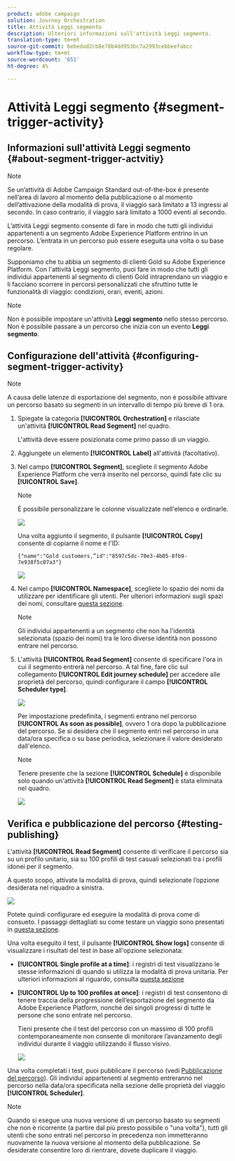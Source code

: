 ```yaml
---
product: adobe campaign
solution: Journey Orchestration
title: Attività Leggi segmento
description: Ulteriori informazioni sull'attività Leggi segmento.
translation-type: tm+mt
source-git-commit: 6ebedad2cb8e78b4dd953bc7a2993cebbeefabcc
workflow-type: tm+mt
source-wordcount: '651'
ht-degree: 4%

---
```



# Attività Leggi segmento {#segment-trigger-activity}

## Informazioni sull&#39;attività Leggi segmento {#about-segment-trigger-actvitiy}

>[!NOTE]
>
>Se  un’attività di Adobe Campaign Standard out-of-the-box è presente nell’area di lavoro al momento della pubblicazione o al momento dell’attivazione della modalità di prova, il viaggio sarà limitato a 13 ingressi al secondo. In caso contrario, il viaggio sarà limitato a 1000 eventi al secondo.

L’attività Leggi segmento consente di fare in modo che tutti gli individui appartenenti a un segmento Adobe Experience Platform entrino in un percorso. L’entrata in un percorso può essere eseguita una volta o su base regolare.

Supponiamo che tu abbia un segmento di clienti Gold su Adobe Experience Platform. Con l&#39;attività Leggi segmento, puoi fare in modo che tutti gli individui appartenenti al segmento di clienti Gold intraprendano un viaggio e li facciano scorrere in percorsi personalizzati che sfruttino tutte le funzionalità di viaggio: condizioni, orari, eventi, azioni.

>[!NOTE]
>
>Non è possibile impostare un&#39;attività **Leggi segmento** nello stesso percorso. Non è possibile passare a un percorso che inizia con un evento **Leggi segmento**.

## Configurazione dell&#39;attività {#configuring-segment-trigger-activity}

>[!NOTE]
>
>A causa delle latenze di esportazione del segmento, non è possibile attivare un percorso basato su segmenti in un intervallo di tempo più breve di 1 ora.

1. Spiegate la categoria **[!UICONTROL Orchestration]** e rilasciate un&#39;attività **[!UICONTROL Read Segment]** nel quadro.

   L&#39;attività deve essere posizionata come primo passo di un viaggio.

1. Aggiungete un elemento **[!UICONTROL Label]** all&#39;attività (facoltativo).

1. Nel campo **[!UICONTROL Segment]**, scegliete il segmento Adobe Experience Platform che verrà inserito nel percorso, quindi fate clic su **[!UICONTROL Save]**.

   >[!NOTE]
   >
   >È possibile personalizzare le colonne visualizzate nell&#39;elenco e ordinarle.

   ![](../assets/segment-trigger-segment-selection.png)

   Una volta aggiunto il segmento, il pulsante **[!UICONTROL Copy]** consente di copiarne il nome e l&#39;ID:

   `{"name":"Gold customers,”id":"8597c5dc-70e3-4b05-8fb9-7e938f5c07a3"}`

   ![](../assets/segment-trigger-copy.png)

1. Nel campo **[!UICONTROL Namespace]**, scegliete lo spazio dei nomi da utilizzare per identificare gli utenti. Per ulteriori informazioni sugli spazi dei nomi, consultare [questa sezione](../event/selecting-the-namespace.md).

   >[!NOTE]
   >
   >Gli individui appartenenti a un segmento che non ha l&#39;identità selezionata (spazio dei nomi) tra le loro diverse identità non possono entrare nel percorso.

1. L&#39;attività **[!UICONTROL Read Segment]** consente di specificare l&#39;ora in cui il segmento entrerà nel percorso. A tal fine, fare clic sul collegamento **[!UICONTROL Edit journey schedule]** per accedere alle proprietà del percorso, quindi configurare il campo **[!UICONTROL Scheduler type]**.

   ![](../assets/segment-trigger-schedule.png)

   Per impostazione predefinita, i segmenti entrano nel percorso **[!UICONTROL As soon as possible]**, ovvero 1 ora dopo la pubblicazione del percorso. Se si desidera che il segmento entri nel percorso in una data/ora specifica o su base periodica, selezionare il valore desiderato dall&#39;elenco.

   >[!NOTE]
   >
   >Tenere presente che la sezione **[!UICONTROL Schedule]** è disponibile solo quando un&#39;attività **[!UICONTROL Read Segment]** è stata eliminata nel quadro.

   ![](../assets/segment-trigger-properties.png)

## Verifica e pubblicazione del percorso {#testing-publishing}

L&#39;attività **[!UICONTROL Read Segment]** consente di verificare il percorso sia su un profilo unitario, sia su 100 profili di test casuali selezionati tra i profili idonei per il segmento.

A questo scopo, attivate la modalità di prova, quindi selezionate l’opzione desiderata nel riquadro a sinistra.

![](../assets/segment-trigger-test-modes.png)

Potete quindi configurare ed eseguire la modalità di prova come di consueto. I passaggi dettagliati su come testare un viaggio sono presentati in [questa sezione](../building-journeys/testing-the-journey.md).

Una volta eseguito il test, il pulsante **[!UICONTROL Show logs]** consente di visualizzare i risultati del test in base all&#39;opzione selezionata:

* **[!UICONTROL Single profile at a time]**: i registri di test visualizzano le stesse informazioni di quando si utilizza la modalità di prova unitaria. Per ulteriori informazioni al riguardo, consulta [questa sezione](../building-journeys/testing-the-journey.md#viewing_logs)

* **[!UICONTROL Up to 100 profiles at once]**: i registri di test consentono di tenere traccia della progressione dell’esportazione del segmento da Adobe Experience Platform, nonché dei singoli progressi di tutte le persone che sono entrate nel percorso.

   Tieni presente che il test del percorso con un massimo di 100 profili contemporaneamente non consente di monitorare l’avanzamento degli individui durante il viaggio utilizzando il flusso visivo.

   ![](../assets/read-segment-log.png)

Una volta completati i test, puoi pubblicare il percorso (vedi [Pubblicazione del percorso](../building-journeys/publishing-the-journey.md)). Gli individui appartenenti al segmento entreranno nel percorso nella data/ora specificata nella sezione delle proprietà del viaggio **[!UICONTROL Scheduler]**.

>[!NOTE]
>
>Quando si esegue una nuova versione di un percorso basato su segmenti che non è ricorrente (a partire dal più presto possibile o &quot;una volta&quot;), tutti gli utenti che sono entrati nel percorso in precedenza non immetteranno nuovamente la nuova versione al momento della pubblicazione. Se desiderate consentire loro di rientrare, dovete duplicare il viaggio.
